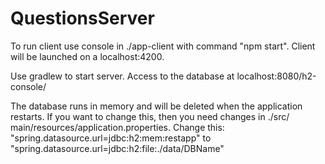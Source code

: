 # QuestionsServer

To run client use console in ./app-client with command "npm start". Client will be launched on a localhost:4200.

Use gradlew to start server. Access to the database at localhost:8080/h2-console/

The database runs in memory and will be deleted when the application restarts. If you want to change this, then you need changes in ./src/ main/resources/application.properties.
Change this: "spring.datasource.url=jdbc:h2:mem:restapp" to "spring.datasource.url=jdbc:h2:file:./data/DBName"
